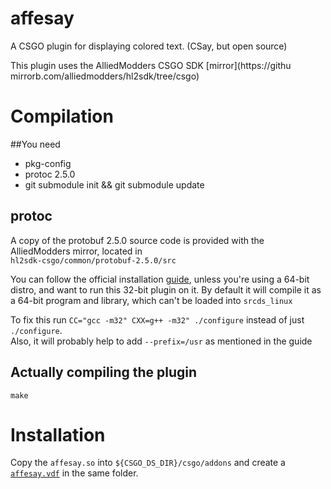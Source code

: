 # affesay
A CSGO plugin for displaying colored text. (CSay, but open source)

This plugin uses the AlliedModders CSGO SDK [mirror](https://githu mirrorb.com/alliedmodders/hl2sdk/tree/csgo)

# Compilation
##You need
* pkg-config
* protoc 2.5.0
* git submodule init && git submodule update

## protoc
A copy of the protobuf 2.5.0 source code is provided with the AlliedModders mirror, located in  
`hl2sdk-csgo/common/protobuf-2.5.0/src`

You can follow the official installation [guide](https://github.com/google/protobuf/tree/master/src#c-installation---unix), unless you're using a 64-bit distro, and want to run this 32-bit plugin on it. By default it will compile it as a 64-bit program and library, which can't be loaded into `srcds_linux`

To fix this run `CC="gcc -m32" CXX=g++ -m32" ./configure` instead of just `./configure`.  
Also, it will probably help to add `--prefix=/usr` as mentioned in the guide

## Actually compiling the plugin
`make`

# Installation
Copy the `affesay.so` into `${CSGO_DS_DIR}/csgo/addons` and create a [`affesay.vdf`](https://developer.valvesoftware.com/wiki/Server_plugins#Installing) in the same folder.
